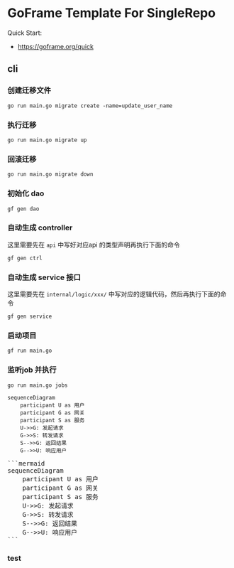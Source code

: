 # GoFrame Template For SingleRepo

Quick Start: 
- https://goframe.org/quick


## cli

### 创建迁移文件
    go run main.go migrate create -name=update_user_name

### 执行迁移
    go run main.go migrate up

### 回滚迁移
    go run main.go migrate down

### 初始化 dao
    gf gen dao

### 自动生成 controller

这里需要先在 `api` 中写好对应api 的类型声明再执行下面的命令
    
    gf gen ctrl

### 自动生成 service 接口

这里需要先在 `internal/logic/xxx/` 中写对应的逻辑代码，然后再执行下面的命令

    gf gen service

### 启动项目

    gf run main.go

### 监听job 并执行

    go run main.go jobs

```mermaid
sequenceDiagram
    participant U as 用户
    participant G as 网关
    participant S as 服务
    U->>G: 发起请求
    G->>S: 转发请求
    S-->>G: 返回结果
    G-->>U: 响应用户
```

<pre>
```mermaid
sequenceDiagram
    participant U as 用户
    participant G as 网关
    participant S as 服务
    U->>G: 发起请求
    G->>S: 转发请求
    S-->>G: 返回结果
    G-->>U: 响应用户
```
</pre>

### test